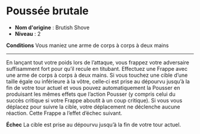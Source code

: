 # Poussée brutale

 * **Nom d'origine** : Brutish Shove
 * **Niveau** : 2


<p><strong>Conditions</strong> Vous maniez une arme de corps à corps à deux mains</p>
<hr>
<p>En lançant tout votre poids lors de l’attaque, vous frappez votre adversaire suffisamment fort pour qu’il recule en titubant. Effectuez une Frappe avec une arme de corps à corps à deux mains. Si vous touchez une cible d’une taille égale ou inférieure à la vôtre, celle‑ci est prise au dépourvu jusqu’à la fin de votre tour actuel et vous pouvez automatiquement la Pousser en produisant les mêmes effets que l’action Pousser (y compris celui du succès critique si votre Frappe aboutit à un coup critique). Si vous vous déplacez pour suivre la cible, votre déplacement ne déclenche aucune réaction. Cette Frappe a l’effet d’échec suivant.</p>
<p><strong>Échec</strong> La cible est prise au dépourvu jusqu’à la fin de votre tour actuel.</p>